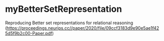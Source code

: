 # myBetterSetRepresentation
Reproducing Better set representations for relational reasoning (https://proceedings.neurips.cc//paper/2020/file/09ccf3183d9e90e5ae1f425d5f9b2c00-Paper.pdf)
